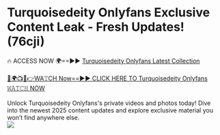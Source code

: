 # Turquoisedeity Onlyfans Exclusive Content Leak - Fresh Updates! (76cji)

🔥 ACCESS NOW 🌍==►► <a href="https://tinyurl.com/kvy9nzfs" rel="nofollow">Turquoisedeity Onlyfans Latest Collection</a>
<br><br>
[🔴🌍📺📱👉WA𝚃CH Now==►► CLICK HERE TO Turquoisedeity Onlyfans 𝚆𝙰𝚃𝙲𝙷 NOW](https://tinyurl.com/kvy9nzfs)
<br><br>
Unlock Turquoisedeity Onlyfans's private videos and photos today! Dive into the newest 2025 content updates and explore exclusive material you won’t find anywhere else.
<br>
<a href="https://tinyurl.com/kvy9nzfs" rel="nofollow" data-target="animated-image.originalLink"><img src="https://camo.githubusercontent.com/8a4f000d20f83aca3bf7ec5f350d767afa0574a8a352519fd8cfa583a6f93a33/68747470733a2f2f692e696d6775722e636f6d2f644a486b345a712e676966" data-canonical-src="https://i.imgur.com/dJHk4Zq.gif" style="max-width: 100%; display: inline-block;" data-target="animated-image.originalImage"></a>
<br>
